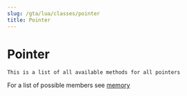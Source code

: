 ```yaml
---
slug: /gta/lua/classes/pointer
title: Pointer
---
```


# Pointer

```ebnf
This is a list of all available methods for all pointers
```
For a list of possible members see [memory](./memory.md)
